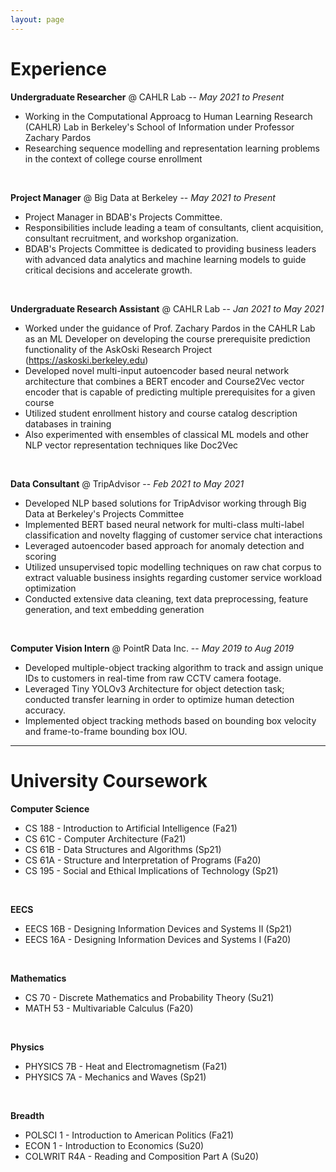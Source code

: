 ```yaml
---
layout: page
---
```


# Experience 
**Undergraduate Researcher** @ CAHLR Lab -- *May 2021 to Present*
- Working in the Computational Approacg to Human Learning Research (CAHLR) Lab in Berkeley's School of Information under Professor Zachary Pardos
- Researching sequence modelling and representation learning problems in the context of college course enrollment 
<br>

**Project Manager** @ Big Data at Berkeley -- *May 2021 to Present*
- Project Manager in BDAB's Projects Committee.
- Responsibilities include leading a team of consultants, client acquisition, consultant recruitment, and workshop organization.
- BDAB's Projects Committee is dedicated to providing business leaders with advanced data analytics and machine learning models to guide critical decisions and accelerate growth.
<br>

**Undergraduate Research Assistant** @ CAHLR Lab -- *Jan 2021 to May 2021*
- Worked under the guidance of Prof. Zachary Pardos in the CAHLR Lab as an ML Developer on developing the course prerequisite prediction functionality of the AskOski Research Project (https://askoski.berkeley.edu)
- Developed novel multi-input autoencoder based neural network architecture that combines a BERT encoder and Course2Vec vector encoder that is capable of predicting multiple prerequisites for a given course
- Utilized student enrollment history and course catalog description databases in training
- Also experimented with ensembles of classical ML models and other NLP vector representation techniques like Doc2Vec
<br>

**Data Consultant** @ TripAdvisor -- *Feb 2021 to May 2021*
- Developed NLP based solutions for TripAdvisor working through Big Data at Berkeley's Projects Committee
- Implemented BERT based neural network for multi-class multi-label classification and novelty flagging of customer service chat interactions
- Leveraged autoencoder based approach for anomaly detection and scoring
- Utilized unsupervised topic modelling techniques on raw chat corpus to extract valuable business insights regarding customer service workload optimization
- Conducted extensive data cleaning, text data preprocessing, feature generation, and text embedding generation
<br>

**Computer Vision Intern** @ PointR Data Inc. -- *May 2019 to Aug 2019*
- Developed multiple-object tracking algorithm to track and assign unique IDs to customers in real-time from raw CCTV camera footage.
- Leveraged Tiny YOLOv3 Architecture for object detection task; conducted transfer learning in order to optimize human detection accuracy.
- Implemented object tracking methods based on bounding box velocity and frame-to-frame bounding box IOU.
--- 

# University Coursework
**Computer Science**
- CS 188 - Introduction to Artificial Intelligence (Fa21)
- CS 61C - Computer Architecture (Fa21)
- CS 61B - Data Structures and Algorithms (Sp21)
- CS 61A - Structure and Interpretation of Programs (Fa20)
- CS 195 - Social and Ethical Implications of Technology (Sp21)
<br>

**EECS**
- EECS 16B - Designing Information Devices and Systems II (Sp21)
- EECS 16A - Designing Information Devices and Systems I (Fa20)
<br>

**Mathematics**
- CS 70 - Discrete Mathematics and Probability Theory (Su21)
- MATH 53 - Multivariable Calculus (Fa20)
<br>

**Physics**
- PHYSICS 7B - Heat and Electromagnetism (Fa21)
- PHYSICS 7A - Mechanics and Waves (Sp21)
<br>

**Breadth**
- POLSCI 1 - Introduction to American Politics (Fa21)
- ECON 1 - Introduction to Economics (Su20)
- COLWRIT R4A - Reading and Composition Part A (Su20)
